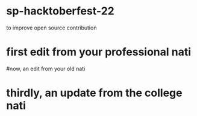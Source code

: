# sp-hacktoberfest-22
to improve open source contribution
# first edit from your professional nati
#now, an edit from your old nati
# thirdly, an update from the college nati
